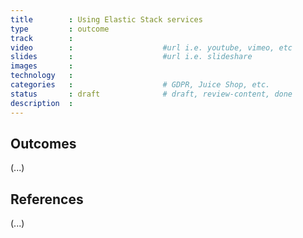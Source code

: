```yaml
---
title        : Using Elastic Stack services
type         : outcome
track        :
video        :                    #url i.e. youtube, vimeo, etc
slides       :                    #url i.e. slideshare
images       :
technology   :
categories   :                    # GDPR, Juice Shop, etc.
status       : draft              # draft, review-content, done
description  :
---
```


## Outcomes

(...)

## References

(...)
